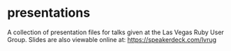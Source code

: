 presentations
=============

A collection of presentation files for talks given at the Las Vegas Ruby User Group.  Slides are also viewable online at:
https://speakerdeck.com/lvrug